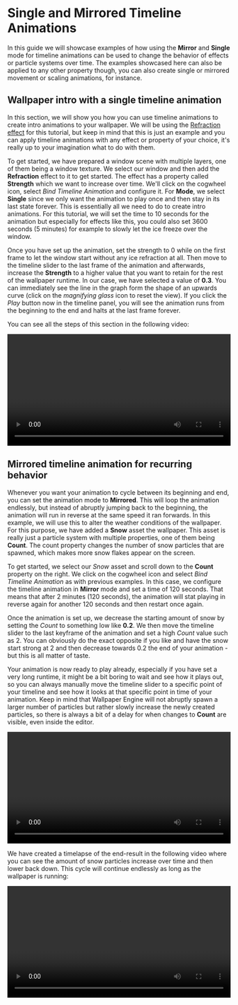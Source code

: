 # Single and Mirrored Timeline Animations

In this guide we will showcase examples of how using the **Mirror** and **Single** mode for timeline animations can be used to change the behavior of effects or particle systems over time. The examples showcased here can also be applied to any other property though, you can also create single or mirrored movement or scaling animations, for instance.

## Wallpaper intro with a single timeline animation

In this section, we will show you how you can use timeline animations to create intro animations to your wallpaper. We will be using the [Refraction effect](/scene/effects/effect/refraction) for this tutorial, but keep in mind that this is just an example and you can apply timeline animations with any effect or property of your choice, it's really up to your imagination what to do with them.

To get started, we have prepared a window scene with multiple layers, one of them being a window texture. We select our window and then add the **Refraction** effect to it to get started. The effect has a property called **Strength** which we want to increase over time. We'll click on the cogwheel icon, select *Bind Timeline Animation* and configure it. For **Mode**, we select **Single** since we only want the animation to play once and then stay in its last state forever. This is essentially all we need to do to create intro animations. For this tutorial, we will set the time to 10 seconds for the animation but especially for effects like this, you could also set 3600 seconds (5 minutes) for example to slowly let the ice freeze over the window.

Once you have set up the animation, set the strength to 0 while on the first frame to let the window start without any ice refraction at all. Then move to the timeline slider to the last frame of the animation and afterwards, increase the **Strength** to a higher value that you want to retain for the rest of the wallpaper runtime. In our case, we have selected a value of **0.3**. You can immediately see the line in the graph form the shape of an upwards curve (click on the *magnifying glass* icon to reset the view). If you click the *Play* button now in the timeline panel, you will see the animation runs from the beginning to the end and halts at the last frame forever.

You can see all the steps of this section in the following video:

<video width="100%" controls>
  <source src="/videos/timeline_effect_ice.mp4" type="video/mp4">
  Your browser does not support the video tag.
</video>

## Mirrored timeline animation for recurring behavior

Whenever you want your animation to cycle between its beginning and end, you can set the animation mode to **Mirrored**. This will loop the animation endlessly, but instead of abruptly jumping back to the beginning, the animation will run in reverse at the same speed it ran forwards. In this example, we will use this to alter the weather conditions of the wallpaper. For this purpose, we have added a **Snow** asset the wallpaper. This asset is really just a particle system with multiple properties, one of them being **Count**. The count property changes the number of snow particles that are spawned, which makes more snow flakes appear on the screen.

To get started, we select our *Snow* asset and scroll down to the **Count** property on the right. We click on the cogwheel icon and select *Bind Timeline Animation* as with previous examples. In this case, we configure the timeline animation in **Mirror** mode and set a time of 120 seconds. That means that after 2 minutes (120 seconds), the animation will stat playing in reverse again for another 120 seconds and then restart once again.

Once the animation is set up, we decrease the starting amount of snow by setting the *Count* to something low like **0.2**. We then move the timeline slider to the last keyframe of the animation and set a high *Count* value such as 2. You can obviously do the exact opposite if you like and have the snow start strong at 2 and then decrease towards 0.2 the end of your animation - but this is all matter of taste.

Your animation is now ready to play already, especially if you have set a very long runtime, it might be a bit boring to wait and see how it plays out, so you can always manually move the timeline slider to a specific point of your timeline and see how it looks at that specific point in time of your animation. Keep in mind that Wallpaper Engine will not abruptly spawn a larger number of particles but rather slowly increase the newly created particles, so there is always a bit of a delay for when changes to **Count** are visible, even inside the editor.

<video width="100%" controls>
  <source src="/videos/timeline_effect_count.mp4" type="video/mp4">
  Your browser does not support the video tag.
</video>

We have created a timelapse of the end-result in the following video where you can see the amount of snow particles increase over time and then lower back down. This cycle will continue endlessly as long as the wallpaper is running:

<video width="100%" controls>
  <source src="/videos/timeline_effect_snow.mp4" type="video/mp4">
  Your browser does not support the video tag.
</video>